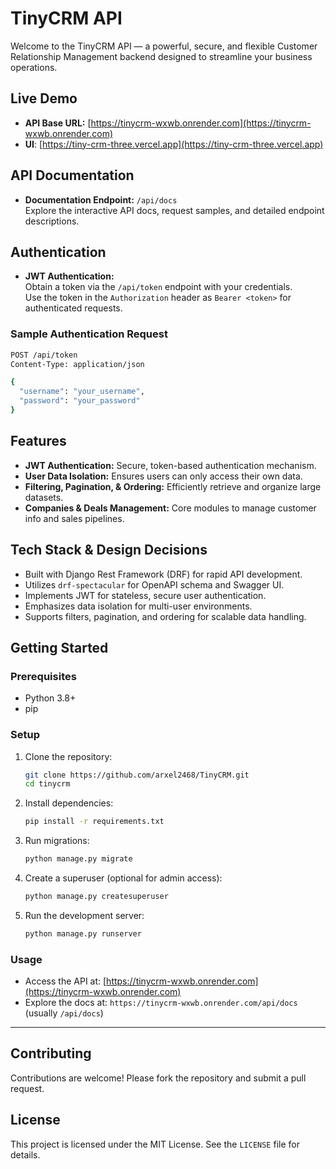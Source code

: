 # TinyCRM API

Welcome to the TinyCRM API — a powerful, secure, and flexible Customer Relationship Management backend designed to streamline your business operations.

## Live Demo

- **API Base URL:** [https://tinycrm-wxwb.onrender.com](https://tinycrm-wxwb.onrender.com)
- **UI**: [https://tiny-crm-three.vercel.app](https://tiny-crm-three.vercel.app)


## API Documentation

- **Documentation Endpoint:** `/api/docs`  
  Explore the interactive API docs, request samples, and detailed endpoint descriptions.

## Authentication

- **JWT Authentication:**  
  Obtain a token via the `/api/token` endpoint with your credentials.  
  Use the token in the `Authorization` header as `Bearer <token>` for authenticated requests.

### Sample Authentication Request

```bash
POST /api/token
Content-Type: application/json

{
  "username": "your_username",
  "password": "your_password"
}
```

## Features

- **JWT Authentication:** Secure, token-based authentication mechanism.
- **User Data Isolation:** Ensures users can only access their own data.
- **Filtering, Pagination, & Ordering:** Efficiently retrieve and organize large datasets.
- **Companies & Deals Management:** Core modules to manage customer info and sales pipelines.

## Tech Stack & Design Decisions

- Built with Django Rest Framework (DRF) for rapid API development.
- Utilizes `drf-spectacular` for OpenAPI schema and Swagger UI.
- Implements JWT for stateless, secure user authentication.
- Emphasizes data isolation for multi-user environments.
- Supports filters, pagination, and ordering for scalable data handling.

## Getting Started

### Prerequisites

- Python 3.8+
- pip

### Setup

1. Clone the repository:
   ```bash
   git clone https://github.com/arxel2468/TinyCRM.git
   cd tinycrm
   ```
2. Install dependencies:
   ```bash
   pip install -r requirements.txt
   ```
3. Run migrations:
   ```bash
   python manage.py migrate
   ```
4. Create a superuser (optional for admin access):
   ```bash
   python manage.py createsuperuser
   ```
5. Run the development server:
   ```bash
   python manage.py runserver
   ```

### Usage

- Access the API at: [https://tinycrm-wxwb.onrender.com](https://tinycrm-wxwb.onrender.com)
- Explore the docs at: `https://tinycrm-wxwb.onrender.com/api/docs` (usually `/api/docs`)

---

## Contributing

Contributions are welcome! Please fork the repository and submit a pull request.

## License

This project is licensed under the MIT License. See the `LICENSE` file for details.

